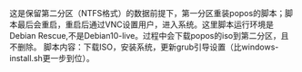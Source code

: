这是保留第二分区（NTFS格式）的数据前提下，第一分区重装popos的脚本；脚本最后会重启，重启后通过VNC设置用户，进入系统。这里脚本运行环境是Debian Rescue,不是Debian10-live。过程中会下载popos的iso到第二分区，且不删除。
脚本内容：下载ISO，安装系统，更新grub引导设置（比windows-install.sh更一步到位）。
